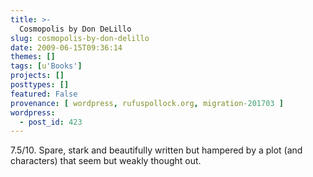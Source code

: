 ```yaml
---
title: >-
  Cosmopolis by Don DeLillo
slug: cosmopolis-by-don-delillo
date: 2009-06-15T09:36:14
themes: []
tags: [u'Books']
projects: []
posttypes: []
featured: False
provenance: [ wordpress, rufuspollock.org, migration-201703 ]
wordpress:
  - post_id: 423
---
```


7.5/10. Spare, stark and beautifully written but hampered by a plot (and characters) that seem but weakly thought out.

